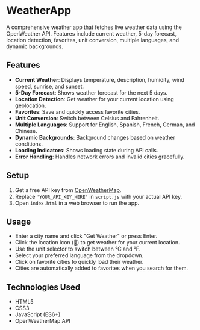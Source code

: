 # WeatherApp
A comprehensive weather app that fetches live weather data using the OpenWeather API. Features include current weather, 5-day forecast, location detection, favorites, unit conversion, multiple languages, and dynamic backgrounds.

## Features
- **Current Weather**: Displays temperature, description, humidity, wind speed, sunrise, and sunset.
- **5-Day Forecast**: Shows weather forecast for the next 5 days.
- **Location Detection**: Get weather for your current location using geolocation.
- **Favorites**: Save and quickly access favorite cities.
- **Unit Conversion**: Switch between Celsius and Fahrenheit.
- **Multiple Languages**: Support for English, Spanish, French, German, and Chinese.
- **Dynamic Backgrounds**: Background changes based on weather conditions.
- **Loading Indicators**: Shows loading state during API calls.
- **Error Handling**: Handles network errors and invalid cities gracefully.

## Setup
1. Get a free API key from [OpenWeatherMap](https://openweathermap.org/api).
2. Replace `'YOUR_API_KEY_HERE'` in `script.js` with your actual API key.
3. Open `index.html` in a web browser to run the app.

## Usage
- Enter a city name and click "Get Weather" or press Enter.
- Click the location icon (📍) to get weather for your current location.
- Use the unit selector to switch between °C and °F.
- Select your preferred language from the dropdown.
- Click on favorite cities to quickly load their weather.
- Cities are automatically added to favorites when you search for them.

## Technologies Used
- HTML5
- CSS3
- JavaScript (ES6+)
- OpenWeatherMap API
